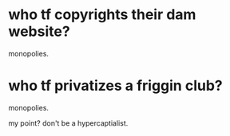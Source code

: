 # who tf copyrights their dam website?
monopolies.
# who tf privatizes a friggin club?
monopolies.

my point? don't be a hypercaptialist.
